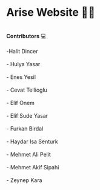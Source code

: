 # Arise Website 🚀✨

<br > **Contributors** 💻 <br />
<br > -Halit Dincer<br />
<br > - Hulya Yasar<br />
<br > - Enes Yesil<br />
<br > - Cevat Tellioglu<br />
<br > - Elif Onem<br />
<br > - Elif Sude Yasar<br />
<br > - Furkan Birdal<br />
<br > - Haydar Isa Senturk<br />
<br > - Mehmet Ali Pelit<br />
<br > - Mehmet Akif Sipahi<br />
<br > - Zeynep Kara<br />

